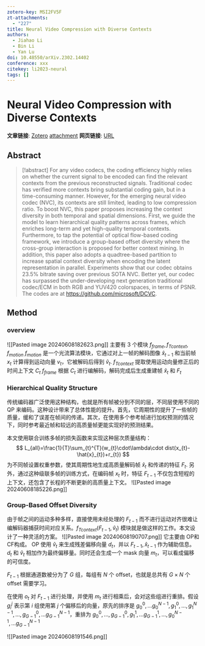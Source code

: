 ```yaml
---
zotero-key: MSI2FV5F
zt-attachments:
  - "227"
title: Neural Video Compression with Diverse Contexts
authors:
  - Jiahao Li
  - Bin Li
  - Yan Lu
doi: 10.48550/arXiv.2302.14402
conference: xxx
citekey: li2023-neural
tags: []
---
```

# Neural Video Compression with Diverse Contexts

**文章链接**: [Zotero](zotero://select/library/items/MSI2FV5F) [attachment](<file:///home/ilot/Zotero/storage/8JGHTHU7/Li%20%E7%AD%89%20-%202023%20-%20Neural%20Video%20Compression%20with%20Diverse%20Contexts.pdf>)
**网页链接**: [URL](http://arxiv.org/abs/2302.14402)
## Abstract

>[!abstract]
>For any video codecs, the coding efficiency highly relies on whether the current signal to be encoded can find the relevant contexts from the previous reconstructed signals. Traditional codec has verified more contexts bring substantial coding gain, but in a time-consuming manner. However, for the emerging neural video codec (NVC), its contexts are still limited, leading to low compression ratio. To boost NVC, this paper proposes increasing the context diversity in both temporal and spatial dimensions. First, we guide the model to learn hierarchical quality patterns across frames, which enriches long-term and yet high-quality temporal contexts. Furthermore, to tap the potential of optical flow-based coding framework, we introduce a group-based offset diversity where the cross-group interaction is proposed for better context mining. In addition, this paper also adopts a quadtree-based partition to increase spatial context diversity when encoding the latent representation in parallel. Experiments show that our codec obtains 23.5% bitrate saving over previous SOTA NVC. Better yet, our codec has surpassed the under-developing next generation traditional codec/ECM in both RGB and YUV420 colorspaces, in terms of PSNR. The codes are at https://github.com/microsoft/DCVC.

## Method
### overview
![[Pasted image 20240608182623.png]]
主要有 3 个模块 $f_{frame},f_{Tcontext},f_{motion}$
$f_{motion}$ 是一个光流算法模块，它通过对上一帧的解码图像 $\hat{x}_{t-1}$ 和当前帧 $x_t$ 计算得到运动向量 $v_t$，它被解码后得到 $\hat{v}_t$.
$f_{Tcontext}$ 提取使用运动向量修正后的时间上下文 $C_t$
$f_{frame}$ 根据 $C_t$ 进行编解码，解码完成后生成重建帧 $\hat{x}_t$ 和 $F_t$

### Hierarchical Quality Structure
传统编码器广泛使用这种结构，也就是所有帧被分到不同的层，不同层使用不同的 QP 来编码。这种设计带来了总体性能的提升。首先，它周期性的提升了一些帧的质量，缓和了误差在帧间的传递。其次，在使用多个参考帧进行加权预测的情况下，同时参考最近帧和较远的高质量帧更能实现好的预测结果。

本文使用联合训练多帧的损失函数来实现这种层次质量结构：
$$
L_{all}=\frac{1}{T}\sum_{t}^{T}(w_{t}\cdot\lambda\cdot dist(x_{t}-\hat{x}_{t})+r_{t})
$$
为不同帧设置权重参数，使其周期性地生成高质量解码帧 $\hat{x}_t$ 和传递的特征 $F_t$.
另外，通过这种级联多帧的训练方式，在编码帧 $x_t$ 时，特征 $F_{t-1}$ 不仅包含短程的上下文，还包含了长程的不断更新的高质量上下文。
![[Pasted image 20240608185226.png]]

### Group-Based Offset Diversity
由于帧之间的运动多种多样，直接使用未经处理的 $F_{t-1}$ 而不进行运动对齐很难让编解码器捕获时间对应关系。$f_{Tcontext}(F_{t-1},\hat{v}_t)$ 模块就是做这样的工作。本文设计了一种灵活的方案。
![[Pasted image 20240608190707.png]]
它主要由 OP和 CF构成。
OP 使用 $\hat{v}_{t}$ 来生成残差偏移向量 $d_t$，并以 $F_{t-1},\hat{x}_{t-1}$ 作为辅助信息。$d_t$ 和 $\hat{v}_t$ 相加作为最终偏移量。同时还会生成一个 mask 向量 $m_t$，可以看成偏移的可信度。

$F_{t-1}$ 根据通道数被分为了 $G$ 组，每组有 $N$ 个 offset，也就是总共有 $G\times N$ 个 offset 需要学习。

在使用 $o_t$ 对 $F_{t-1}$ 进行处理，并使用 $m_t$ 进行相乘后，会对这些组进行重排。假设 $g_i^j$ 表示第 $i$ 组使用第 $j$ 个偏移后的向量，原先的排序是 $g_0^0,...g_0^{N-1},g_1^0,...,g_1^{N-1},...,g_{G-1}^0,...g_{G-1}^{N-1}$，重排为 $g_0^0,...,g_{G-1}^0,g_1^1,...g_{G-1}^1,...,g_0^{N-1},...g_{G-1}^{N-1}$

![[Pasted image 20240608191546.png]]
